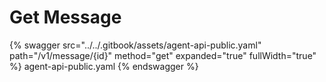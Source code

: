 # Get Message

{% swagger src="../../.gitbook/assets/agent-api-public.yaml" path="/v1/message/{id}" method="get" expanded="true" fullWidth="true" %} agent-api-public.yaml {% endswagger %}
